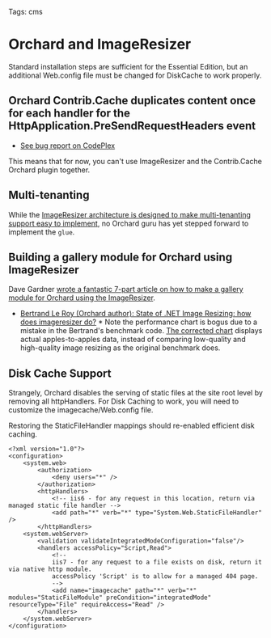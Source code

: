 Tags: cms


# Orchard and ImageResizer

Standard installation steps are sufficient for the Essential Edition, but an additional Web.config file must be changed for DiskCache to work properly.

## Orchard Contrib.Cache duplicates content once for each handler for the HttpApplication.PreSendRequestHeaders event

* [See bug report on CodePlex](http://stackoverflow.com/questions/14777337/imageresizer-net-with-cache-plugin-causing-duplicate-output-cache)

This means that for now, you can't use ImageResizer and the Contrib.Cache Orchard plugin together.

## Multi-tenanting

While the [ImageResizer architecture is designed to make multi-tenanting support easy to implement](/docs/extend/multi-tenanting), no Orchard guru has yet stepped forward to implement the `glue`. 


## Building a gallery module for Orchard using ImageResizer

Dave Gardner [wrote a fantastic 7-part article on how to make a gallery module for Orchard using the ImageResizer](http://bigsitesdoneright.com/big-blog/orchard-cascade-gallery-tutorial-series).

* [Bertrand Le Roy (Orchard author): State of .NET Image Resizing: how does imageresizer do?](http://weblogs.asp.net/bleroy/archive/2011/10/22/state-of-net-image-resizing-how-does-imageresizer-do.aspx) * Note the performance chart is bogus due to a mistake in the Bertrand's benchmark code. [The corrected chart](http://downloads.imageresizing.net/Oct29-2011-comparison.png) displays actual apples-to-apples data, instead of comparing low-quality and high-quality image resizing as the original benchmark does.


## Disk Cache Support

Strangely, Orchard disables the serving of static files at the site root level by removing all httpHandlers. For Disk Caching to work, you will need to customize the imagecache/Web.config file. 

Restoring the StaticFileHandler mappings should re-enabled efficient disk caching. 

	<?xml version="1.0"?>
	<configuration>
		<system.web>
			<authorization>
				<deny users="*" />
			</authorization>
			<httpHandlers>
				<!-- iis6 - for any request in this location, return via managed static file handler -->
				<add path="*" verb="*" type="System.Web.StaticFileHandler" />
			</httpHandlers>
		<system.webServer>
			<validation validateIntegratedModeConfiguration="false"/>
			<handlers accessPolicy="Script,Read">
				<!--
				iis7 - for any request to a file exists on disk, return it via native http module.
				accessPolicy 'Script' is to allow for a managed 404 page.
				-->
				<add name="imagecache" path="*" verb="*" modules="StaticFileModule" preCondition="integratedMode" resourceType="File" requireAccess="Read" />
			</handlers>
		</system.webServer>
	</configuration>

